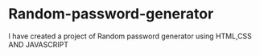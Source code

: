 # Random-password-generator

I have created a project of Random password generator using HTML,CSS AND JAVASCRIPT
